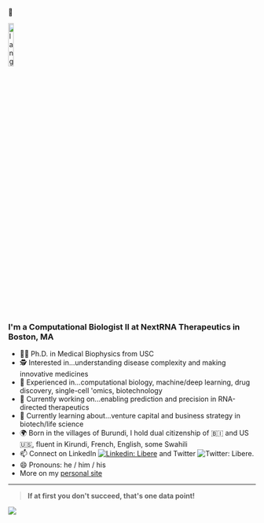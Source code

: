 :wave:
<p align="left"><img width=15%" src="https://github.com/alansmathew/alansmathew/raw/master/lang.gif" alt="lang image here" /></p>
  
<!---![Header image](https://raw.githubusercontent.com/jayrajroshan/jayrajroshan/master/Assets/myHeader.jpg)--->

### I'm a Computational Biologist II at NextRNA Therapeutics in Boston, MA 

- 👨‍🔬 Ph.D. in Medical Biophysics from USC
- 🕵️ Interested in...understanding disease complexity and making innovative medicines
- 📖 Experienced in...computational biology, machine/deep learning, drug discovery, single-cell 'omics, biotechnology
- 🔭 Currently working on...enabling prediction and precision in RNA-directed therapeutics 
- 🌱 Currently learning about...venture capital and business strategy in biotech/life science  
- 🌍 Born in the villages of Burundi, I hold dual citizenship of :burundi: and US :us:, fluent in Kirundi, French, English, some Swahili
- 📫 Connect on LinkedIn [![Linkedin: Libere](https://img.shields.io/badge/-LibereNdacayisaba-blue?style=flat-square&logo=Linkedin&logoColor=white&link=https://www.linkedin.com/in/ndacayisaba/)](https://www.linkedin.com/in/ndacayisaba/) and Twitter ![Twitter: Libere](https://img.shields.io/twitter/follow/libertatemN?style=social). 
- 😄 Pronouns: he / him / his 
- More on my [personal site](https://liberendacayisaba.com/)
  
---
  > **If at first you don't succeed, that's one data point!** 
<a href="">
  <img align="centre" src="https://github-readme-stats.vercel.app/api?username=libertatem&count_private=true&include_all_commits=true&show_icons=true&title_color=990000&text_color=faf7f7&icon_color=990000&bg_color=FFC72C" />
<a />
  
<!--
![Top Langs](https://github-readme-stats.vercel.app/api/top-langs/?username=libertatem&layout=compact&title_color=007bff&text_color=e7e7e7&icon_color=007bff&bg_color=171c28)
  
  ## <h3 align="left">Some GitHub Stats</h3>
  <a href="hhttps://github.com/libertatem?tab=followers">
    <img src="https://img.shields.io/github/followers/libertatem?tab=followers?label=blue&logo=github&style=for-the-badge" alt="GitHub badge" />
  </a>
 
**libertatem/libertatem** is a ✨ _special_ ✨ repository because its `README.md` (this file) appears on your GitHub profile.
Here are some ideas to get you started:
- ⚡ Fun fact: ...
-->
